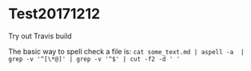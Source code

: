# Test20171212
Try out Travis build

The basic way to spell check a file is:
`cat some_text.md | aspell -a  | grep -v '^[\*@]' | grep -v '^$' | cut -f2 -d ' '`

